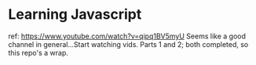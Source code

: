 # Learning Javascript

ref: https://www.youtube.com/watch?v=qipq1BV5myU
Seems like a good channel in general...Start watching vids.  Parts 1 and 2; both completed, so this repo's a wrap. 
